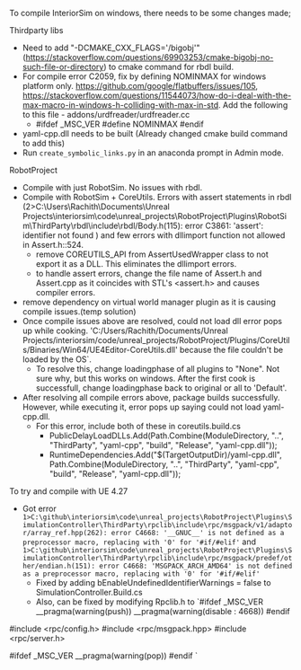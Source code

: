 To compile InteriorSim on windows, there needs to be some changes made;

Thirdparty libs 
- Need to add  "-DCMAKE_CXX_FLAGS='/bigobj'" (https://stackoverflow.com/questions/69903253/cmake-bigobj-no-such-file-or-directory) to cmake command for rbdl build.
- For compile error C2059, fix by defining NOMINMAX for windows platform only. https://github.com/google/flatbuffers/issues/105, https://stackoverflow.com/questions/11544073/how-do-i-deal-with-the-max-macro-in-windows-h-colliding-with-max-in-std. Add the following to this file -  addons/urdfreader/urdfreader.cc
  - #ifdef _MSC_VER
        #define NOMINMAX
    #endif
- yaml-cpp.dll needs to be built (Already changed cmake build command to add this)
- Run `create_symbolic_links.py` in an anaconda prompt in Admin mode.


RobotProject
- Compile with just RobotSim. No issues with rbdl.
- Compile with  RobotSim + CoreUtils. Errors with assert statements in rbdl (2>C:\Users\Rachith\Documents\Unreal Projects\interiorsim\code\unreal_projects\RobotProject\Plugins\RobotSim\ThirdParty\rbdl\include\rbdl/Body.h(115): error C3861: 'assert': identifier not found
) and few errors with dllimport function not allowed in Assert.h::524.
	- remove COREUTILS_API from AssertUsedWrapper class to not export it as a DLL. This eliminates the dllimport errors.
	- to handle assert errors, change the file name of Assert.h and Assert.cpp as it coincides with STL's <assert.h> and causes compiler errors.
- remove dependency on virtual world manager plugin as it is causing compile issues.(temp solution)
- Once compile issues above are resolved, could not load dll error pops up while cooking. 'C:/Users/Rachith/Documents/Unreal Projects/interiorsim/code/unreal_projects/RobotProject/Plugins/CoreUtils/Binaries/Win64/UE4Editor-CoreUtils.dll' because the file couldn't be loaded by the OS`.
  - To resolve this, change loadingphase of all plugins to "None". Not sure why, but this works on windows. After the first cook is successfull, change loadingphase back to original or all to 'Default'.
- After resolving all compile errors above, package builds successfully. However, while executing it, error pops up saying could not load yaml-cpp.dll.
  - For this error, include both of these in coreutils.build.cs
      - PublicDelayLoadDLLs.Add(Path.Combine(ModuleDirectory, "..", "ThirdParty", "yaml-cpp", "build", "Release", "yaml-cpp.dll"));
      - RuntimeDependencies.Add("$(TargetOutputDir)/yaml-cpp.dll", Path.Combine(ModuleDirectory, "..", "ThirdParty", "yaml-cpp", "build", "Release", "yaml-cpp.dll"));


To try and compile with UE 4.27
- Got error `1>C:\github\interiorsim\code\unreal_projects\RobotProject\Plugins\SimulationController\ThirdParty\rpclib\include\rpc/msgpack/v1/adaptor/array_ref.hpp(262): error C4668: '__GNUC__' is not defined as a preprocessor macro, replacing with '0' for '#if/#elif'`
and `1>C:\github\interiorsim\code\unreal_projects\RobotProject\Plugins\SimulationController\ThirdParty\rpclib\include\rpc/msgpack/predef/other/endian.h(151): error C4668: 'MSGPACK_ARCH_AMD64' is not defined as a preprocessor macro, replacing with '0' for '#if/#elif'`
	- Fixed by adding bEnableUndefinedIdentifierWarnings = false to SimulationController.Build.cs 
	- Also, can be fixed by modifying Rpclib.h to
`#ifdef _MSC_VER
    __pragma(warning(push)) __pragma(warning(disable : 4668))
#endif

#include <rpc/config.h>
#include <rpc/msgpack.hpp>
#include <rpc/server.h>

#ifdef _MSC_VER
    __pragma(warning(pop))
#endif
`